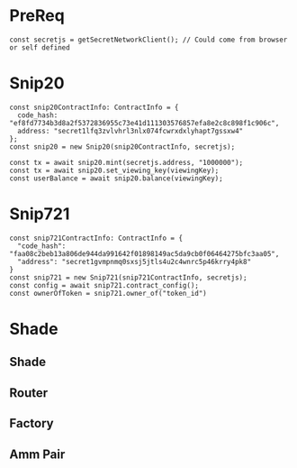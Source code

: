 # PreReq
	const secretjs = getSecretNetworkClient(); // Could come from browser or self defined
# Snip20
```
const snip20ContractInfo: ContractInfo = {
  code_hash: "ef8fd7734b3d8a2f5372836955c73e41d111303576857efa8e2c8c898f1c906c",
  address: "secret1lfq3zvlvhrl3nlx074fcwrxdxlyhapt7gssxw4"
};
const snip20 = new Snip20(snip20ContractInfo, secretjs);

const tx = await snip20.mint(secretjs.address, "1000000");
const tx = await snip20.set_viewing_key(viewingKey);
const userBalance = await snip20.balance(viewingKey);
```
# Snip721
```
const snip721ContractInfo: ContractInfo = {
  "code_hash": "faa08c2beb13a806de944da991642f01898149ac5da9cb0f06464275bfc3aa05",
  "address": "secret1gvmpnmq0sxsj5jtls4u2c4wnrc5p46krry4pk8"
}
const snip721 = new Snip721(snip721ContractInfo, secretjs);
const config = await snip721.contract_config();
const ownerOfToken = snip721.owner_of("token_id")
```
# Shade
## Shade
## Router
## Factory
## Amm Pair
